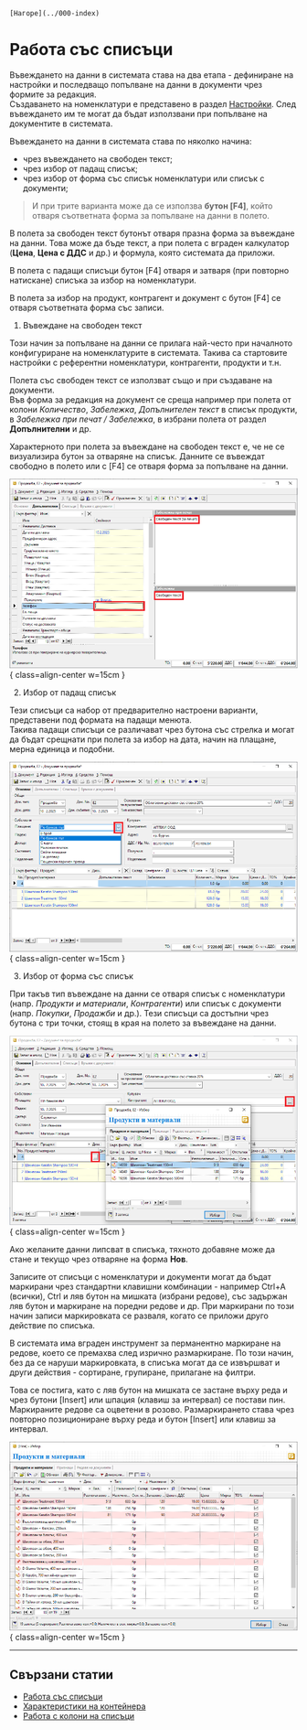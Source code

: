 ```{only} html
[Нагоре](../000-index)
```

# Работа със списъци

Въвеждането на данни в системата става на два етапа - дефиниране на настройки и последващо попълване на данни в документи чрез формите за редакция.  
Създаването на номенклатури е представено в раздел [Настройки](https://docs.unicontsoft.com/manual/001-ref/000-index.html). След въвеждането им те могат да бъдат използвани при попълване на документите в системата.  

Въвеждането на данни в системата става по няколко начина:  
- чрез въвеждането на свободен текст;  
- чрез избор от падащ списък;  
- чрез избор от форма със списък номенклатури или списък с документи;  

> И при трите варианта може да се използва **бутон [F4]**, който отваря съответната форма за попълване на данни в полето.  

В полета за свободен текст бутонът отваря празна форма за въвеждане на данни. Това може да бъде текст, а при полета с вграден калкулатор (**Цена**, **Цена с ДДС** и др.) и формула, която системата да приложи.     

В полета с падащи списъци бутон [F4] отваря и затваря (при повторно натискане) списъка за избор на номенклатури.  

В полета за избор на продукт, контрагент и документ с бутон [F4] се отваря съответната форма със записи.  


1) Въвеждане на свободен текст  

Този начин за попълване на данни се прилага най-често при началното конфигуриране на номенклатурите в системата. Такива са стартовите настройки с референтни номенклатури, контрагенти, продукти и т.н.  

Полета със свободен текст се използват също и при създаване на документи.  
Във форма за редакция на документ се среща например при полета от колони *Количество*, *Забележка*, *Допълнителен текст* в списък продукти, в *Забележка при печат / Забележка*, в избрани полета от раздел **Допълнителни** и др.  

Характерното при полета за въвеждане на свободен текст е, че не се визуализира бутон за отваряне на списък. Данните се въвеждат свободно в полето или с [F4] се отваря форма за попълване на данни.   

![](901-lists1.png){ class=align-center w=15cm }

2) Избор от падащ списък  

Тези списъци са набор от предварително настроени варианти, представени под формата на падащи менюта.  
Такива падащи списъци се различават чрез бутона със стрелка и могат да бъдат срещнати при полета за избор на дата, начин на плащане, мерна единица и подобни.  

![](901-lists2.png){ class=align-center w=15cm }


3) Избор от форма със списък  

При такъв тип въвеждане на данни се отваря списък с номенклатури (напр. *Продукти и материали*, *Контрагенти*) или списък с документи (напр. *Покупки*, *Продажби* и др.). 
Тези списъци са достъпни чрез бутона с три точки, стоящ в края на полето за въвеждане на данни.  

![](901-lists3.png){ class=align-center w=15cm }

Ако желаните данни липсват в списъка, тяхното добавяне може да стане и текущо чрез отваряне на форма **Нов**.   

Записите от списъци с номенклатури и документи могат да бъдат маркирани чрез стандартни клавишни комбинации - например Ctrl+A (всички), Ctrl и ляв бутон на мишката (избрани редове), със задържан ляв бутон и маркиране на поредни редове и др. При маркирани по този начин записи маркировката се разваля, когато се приложи друго действие по списъка.   

В системата има вграден инструмент за перманентно маркиране на редове, което се премахва след изрично размаркиране. По този начин, без да се наруши маркировката, в списъка могат да се извършват и други действия - сортиране, групиране, прилагане на филтри.  

Това се постига, като с ляв бутон на мишката се застане върху реда и чрез бутони [Insert] или шпация (клавиш за интервал) се постави пин. Маркираните редове са оцветени в розово. Размаркирането става чрез повторно позициониране върху реда и бутон [Insert] или клавиш за интервал.   

![](901-lists4.png){ class=align-center w=15cm }


___  
## Свързани статии

- [Работа със списъци](https://docs.unicontsoft.com/start/003-lists-configuration.html)
- [Характеристики на контейнера](https://docs.unicontsoft.com/start/002-container.html)
- [Работа с колони на списъци](https://docs.unicontsoft.com/start/004-column-operations.html)
